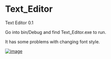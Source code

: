 # Text_Editor
Text Editor 0.1

Go into bin/Debug and find Text_Editor.exe to run.

It has some problems with changing font style.

[![image](https://i.hizliresim.com/26zLGN.jpg)](https://hizliresim.com/26zLGN)
